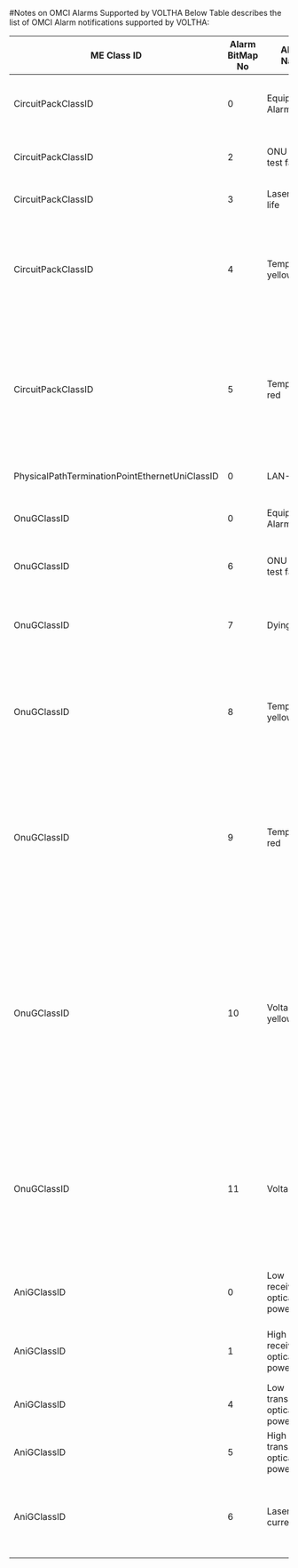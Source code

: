 #Notes on OMCI Alarms Supported by VOLTHA
Below Table describes the list of OMCI Alarm notifications supported by VOLTHA:

| ME Class ID  | Alarm BitMap No | Alarm Name | Description |
| ------------ | --------------- | ---------- | ----------- |
| CircuitPackClassID | 0 | Equipment Alarm | A failure on an internal interface or failed self-test |
| CircuitPackClassID | 2 | ONU self-test failure | Failure of circuit pack autonomous self-test |
| CircuitPackClassID | 3 | Laser end of life | Failure of transmit laser imminent |
| CircuitPackClassID | 4 |Temperature yellow | No service shutdown at present, but the circuit pack is operating beyond its recommended range |
| CircuitPackClassID | 5 |Temperature red | Service has been shut down to avoid equipment damage. The operational state of the affected PPTPs indicates the affected services |
| PhysicalPathTerminationPointEthernetUniClassID | 0 | LAN-LOS | No carrier at the Ethernet UNI |
| OnuGClassID | 0 | Equipment Alarm | Functional failure on an internal interface |
| OnuGClassID | 6 | ONU self-test failure | ONU has failed autonomous self-test |
| OnuGClassID | 7 | Dying gasp | ONU is powering off imminently due to loss of power to the ONU itself |
| OnuGClassID | 8 | Temperature yellow | No service shutdown at present, but the circuit pack is operating beyond its recommended range |
| OnuGClassID | 9 | Temperature red | Some services have been shut down to avoid equipment damage. The operational state of the affected PPTPs indicates the affected services |
| OnuGClassID | 10 | Voltage yellow | No service shutdown at present, but the line power voltage is below its recommended minimum. Service restrictions may be in effect, such as permitting no more than N lines off-hook or ringing at one time |
| OnuGClassID | 11 | Voltage red | Some services have been shut down to avoid power collapse. The operational state of the affected PPTPs indicates the affected services |
| AniGClassID | 0 | Low received optical power | Received downstream optical power below threshold |
| AniGClassID | 1 | High received optical power | Received downstream optical power above threshold |
| AniGClassID | 4 | Low transmit optical power | Transmit optical power below lower threshold |
| AniGClassID | 5 | High transmit optical power | Transmit optical power above upper threshold |
| AniGClassID | 6 | Laser bias current | Laser bias current above threshold determined by vendor; laser end of life pending |
